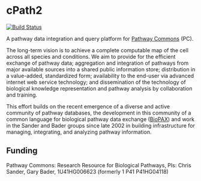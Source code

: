 # cPath2

[![Build Status](https://travis-ci.org/PathwayCommons/cpath2.svg?branch=master)](https://travis-ci.org/PathwayCommons/cpath2)

A pathway data integration and query platform for [Pathway Commons](http://www.pathwaycommons.org) (PC). 

The long-term vision is to achieve a complete computable map of the cell across all species and conditions. We aim to provide for the efficient exchange of pathway data; aggregation and integration of pathways from major available sources into a shared public information store; distribution in a value-added, standardized form; availability to the end-user via advanced internet web service technology; and dissemination of the technology of biological knowledge representation and pathway analysis by collaboration and training.

This effort builds on the recent emergence of a diverse and active community of pathway databases, the development in this community of a common language for biological pathway data exchange ([BioPAX](http://www.biopax.org)) and work in the Sander and Bader groups since late 2002 in building infrastructure for managing, integrating, and analyzing pathway information.

## Funding ##

Pathway Commons: Research Resource for Biological Pathways, PIs: Chris Sander, Gary Bader, 1U41HG006623 (formerly 1 P41 P41HG04118)
